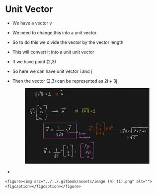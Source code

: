 # Unit Vector

* We have a vector v
* We need to change this into a unit vector
* So to do this we divide the vector by the vector length
* This will convert it into a unit unit vector
* If we have point (2,3)
* So here we can have unit vector i and j
*   Then the vector (2,3) can be represented as 2i + 3j

    <figure><img src="../../.gitbook/assets/image (3) (1).png" alt=""><figcaption></figcaption></figure>
*

    <figure><img src="../../.gitbook/assets/image (4) (1).png" alt=""><figcaption></figcaption></figure>

